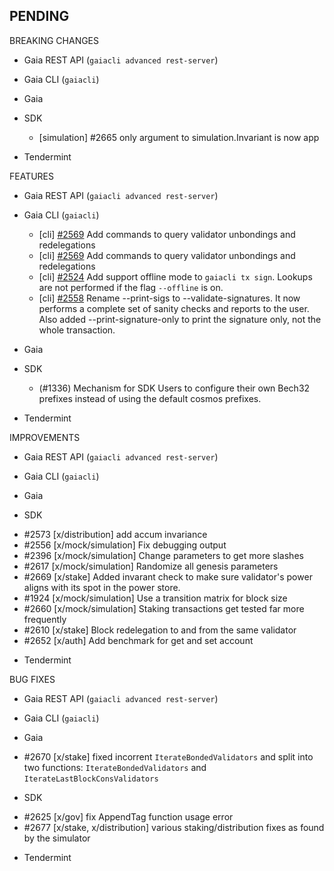 ## PENDING

BREAKING CHANGES

* Gaia REST API (`gaiacli advanced rest-server`)

* Gaia CLI  (`gaiacli`)

* Gaia

* SDK
  * [simulation] \#2665 only argument to simulation.Invariant is now app

* Tendermint


FEATURES

* Gaia REST API (`gaiacli advanced rest-server`)

* Gaia CLI  (`gaiacli`)
    * [cli] [\#2569](https://github.com/cosmos/cosmos-sdk/pull/2569) Add commands to query validator unbondings and redelegations
    * [cli] [\#2569](https://github.com/cosmos/cosmos-sdk/pull/2569) Add commands to query validator unbondings and redelegations
    * [cli] [\#2524](https://github.com/cosmos/cosmos-sdk/issues/2524) Add support offline mode to `gaiacli tx sign`. Lookups are not performed if the flag `--offline` is on.
    * [cli] [\#2558](https://github.com/cosmos/cosmos-sdk/issues/2558) Rename --print-sigs to --validate-signatures. It now performs a complete set of sanity checks and reports to the user. Also added --print-signature-only to print the signature only, not the whole transaction.

* Gaia

* SDK
    * (#1336) Mechanism for SDK Users to configure their own Bech32 prefixes instead of using the default cosmos prefixes.

* Tendermint


IMPROVEMENTS

* Gaia REST API (`gaiacli advanced rest-server`)

* Gaia CLI  (`gaiacli`)

* Gaia

* SDK
 - \#2573 [x/distribution] add accum invariance
 - \#2556 [x/mock/simulation] Fix debugging output
 - \#2396 [x/mock/simulation] Change parameters to get more slashes
 - \#2617 [x/mock/simulation] Randomize all genesis parameters
 - \#2669 [x/stake] Added invarant check to make sure validator's power aligns with its spot in the power store.
 - \#1924 [x/mock/simulation] Use a transition matrix for block size
 - \#2660 [x/mock/simulation] Staking transactions get tested far more frequently
 - \#2610 [x/stake] Block redelegation to and from the same validator
 - \#2652 [x/auth] Add benchmark for get and set account

* Tendermint


BUG FIXES

* Gaia REST API (`gaiacli advanced rest-server`)

* Gaia CLI  (`gaiacli`)

* Gaia
 - \#2670 [x/stake] fixed incorrent `IterateBondedValidators` and split into two functions: `IterateBondedValidators` and `IterateLastBlockConsValidators`

* SDK
 - \#2625 [x/gov] fix AppendTag function usage error
 - \#2677 [x/stake, x/distribution] various staking/distribution fixes as found by the simulator

* Tendermint
